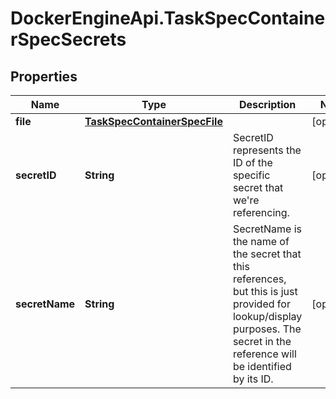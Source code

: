 # DockerEngineApi.TaskSpecContainerSpecSecrets

## Properties
Name | Type | Description | Notes
------------ | ------------- | ------------- | -------------
**file** | [**TaskSpecContainerSpecFile**](TaskSpecContainerSpecFile.md) |  | [optional] 
**secretID** | **String** | SecretID represents the ID of the specific secret that we're referencing.  | [optional] 
**secretName** | **String** | SecretName is the name of the secret that this references, but this is just provided for lookup/display purposes. The secret in the reference will be identified by its ID.  | [optional] 


